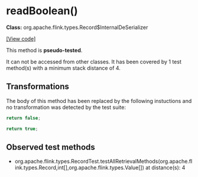 # readBoolean()

**Class:** org.apache.flink.types.Record$InternalDeSerializer

[[View code]](https://github.com/apache/flink/blob/740f711c4ec9c4b7cdefd01c9f64857c345a68a1/flink-core/src/main/java//org/apache/flink/types/Record.java#L1305)

This method is **pseudo-tested**.


It can not be accessed from other classes. 
It has been covered by 1 test method(s) with a minimum stack distance of 4.

## Transformations


The body of this method has been replaced by the following instuctions and no transformation was detected by the test suite:

```Java
return false;
```

```Java
return true;
```





## Observed test methods

* org.apache.flink.types.RecordTest.testAllRetrievalMethods(org.apache.flink.types.Record,int[],org.apache.flink.types.Value[]) at distance(s): 4

